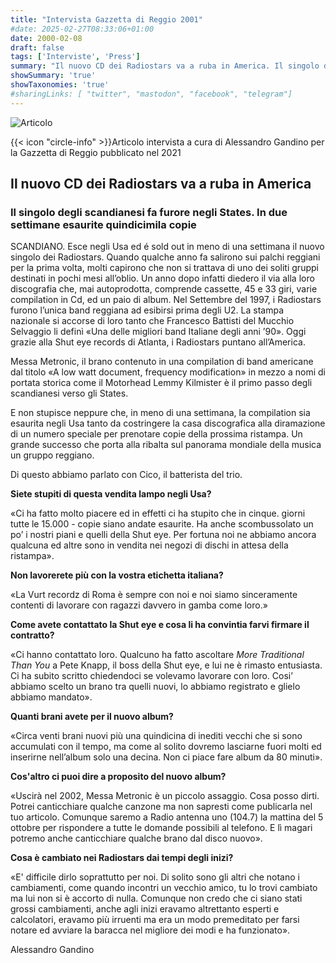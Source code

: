 ```yaml
---
title: "Intervista Gazzetta di Reggio 2001"
#date: 2025-02-27T08:33:06+01:00
date: 2000-02-08
draft: false
tags: ['Interviste', 'Press']
summary: "Il nuovo CD dei Radiostars va a ruba in America. Il singolo degli scandianesi fa furore negli States. In due settimane esaurite quindicimila copie."
showSummary: 'true'
showTaxonomies: 'true'
#sharingLinks: [ "twitter", "mastodon", "facebook", "telegram"]
---
```

![Articolo](featured.jpg)

{{< icon "circle-info" >}}Articolo intervista a cura di Alessandro Gandino per la Gazzetta di Reggio pubblicato nel 2021

## Il nuovo CD dei Radiostars va a ruba in America
### Il singolo degli scandianesi fa furore negli States. In due settimane esaurite quindicimila copie


SCANDIANO. Esce negli Usa ed é sold out in meno di una settimana il nuovo singolo dei Radiostars. Quando qualche anno fa salirono sui palchi reggiani per la prima volta, molti capirono che non si trattava di uno dei soliti gruppi destinati in pochi mesi all’oblio. Un anno dopo infatti diedero il via alla loro discografia che, mai autoprodotta, comprende cassette, 45 e 33 giri, varie compilation in Cd, ed un paio di album. Nel Settembre del 1997, i Radiostars
furono l’unica band reggiana ad esibirsi prima degli U2. La stampa nazionale si accorse di loro tanto che Francesco Battisti del Mucchio Selvaggio li definì «Una delle migliori band Italiane degli anni ’90». Oggi grazie alla Shut eye records di Atlanta, i Radiostars puntano all’America.

Messa Metronic, il brano contenuto in una compilation di band americane dal titolo «A low watt document, frequency modification» in mezzo a nomi di portata storica come il Motorhead Lemmy
Kilmister è il primo passo degli scandianesi verso gli States.

E non stupisce neppure che, in meno di una settimana, la compilation sia esaurita negli Usa tanto da costringere la casa discografica alla diramazione di un numero speciale per prenotare copie della prossima ristampa. Un grande successo che porta alla ribalta sul panorama mondiale della musica un gruppo reggiano.

Di questo abbiamo parlato con Cico, il batterista del trio.

**Siete stupiti di questa vendita lampo negli Usa?**

«Ci ha fatto molto piacere ed in effetti ci ha stupito che in cinque. giorni tutte le 15.000 - copie siano andate esaurite. Ha anche scombussolato un po’ i nostri piani e quelli della Shut eye. Per fortuna noi ne abbiamo ancora qualcuna ed altre sono in vendita nei negozi di dischi in attesa della ristampa».

**Non lavorerete più con la vostra etichetta italiana?**

«La Vurt recordz di Roma è sempre con noi e noi siamo sinceramente contenti di lavorare con ragazzi davvero in gamba come loro.»

**Come avete contattato la Shut eye e cosa li ha convintia farvi firmare il contratto?**

«Ci hanno contattato loro. Qualcuno ha fatto ascoltare *More Traditional Than You* a Pete Knapp, il boss della Shut eye, e lui ne è rimasto entusiasta. Ci ha subito scritto chiedendoci se volevamo lavorare con loro. Cosi’ abbiamo scelto un brano tra quelli nuovi, lo abbiamo registrato e glielo abbiamo mandato».

**Quanti brani avete per il nuovo album?**

«Circa venti brani nuovi più una quindicina di inediti vecchi che si sono accumulati con il tempo, ma come al solito dovremo lasciarne fuori molti ed inserirne nell’album solo una decina. Non ci piace fare album da 80 minuti».

**Cos'altro ci puoi dire a proposito del nuovo album?**

«Uscirà nel 2002, Messa Metronic è un piccolo assaggio. Cosa posso dirti. Potrei canticchiare qualche canzone ma non sapresti come publicarla nel tuo articolo. Comunque saremo a Radio antenna uno (104.7) la mattina del 5 ottobre per rispondere a tutte le domande possibili al telefono. E lì magari potremo anche canticchiare qualche brano dal disco nuovo».

**Cosa è cambiato nei Radiostars dai tempi degli inizi?**

«E' difficile dirlo soprattutto per noi. Di solito sono gli altri che notano i cambiamenti,
come quando incontri un vecchio amico, tu lo trovi cambiato ma lui non si è accorto
di nulla. Comunque non credo che ci siano stati grossi cambiamenti, anche agli inizi
eravamo altrettanto esperti e calcolatori, eravamo più irruenti ma era un modo premeditato per farsi notare ed avviare la baracca nel migliore dei modi e ha funzionato».

Alessandro Gandino
